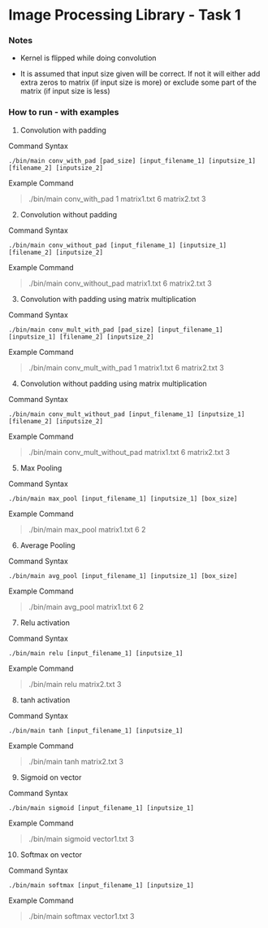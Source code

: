 # Image Processing Library - Task 1
### Notes

- Kernel is flipped while doing convolution

- It is assumed that input size given will be correct. If not it will either add extra zeros to matrix (if input size is more) or exclude some part of the matrix (if input size is less) 

### How to run - with examples
1. Convolution with padding 

Command Syntax

```./bin/main conv_with_pad [pad_size] [input_filename_1] [inputsize_1] [filename_2] [inputsize_2] ```

Example Command

> ./bin/main conv_with_pad 1 matrix1.txt 6 matrix2.txt 3

2. Convolution without padding

Command Syntax

```./bin/main conv_without_pad [input_filename_1] [inputsize_1] [filename_2] [inputsize_2] ```

Example Command

> ./bin/main conv_without_pad matrix1.txt 6 matrix2.txt 3

3. Convolution with padding using matrix multiplication

Command Syntax

```./bin/main conv_mult_with_pad [pad_size] [input_filename_1] [inputsize_1] [filename_2] [inputsize_2] ```

Example Command

> ./bin/main conv_mult_with_pad 1 matrix1.txt 6 matrix2.txt 3

4. Convolution without padding using matrix multiplication

Command Syntax

```./bin/main conv_mult_without_pad [input_filename_1] [inputsize_1] [filename_2] [inputsize_2] ```

Example Command

> ./bin/main conv_mult_without_pad matrix1.txt 6 matrix2.txt 3

5. Max Pooling

Command Syntax

```./bin/main max_pool [input_filename_1] [inputsize_1] [box_size] ```

Example Command

> ./bin/main max_pool matrix1.txt 6 2

6. Average Pooling

Command Syntax

```./bin/main avg_pool [input_filename_1] [inputsize_1] [box_size] ```

Example Command

> ./bin/main avg_pool matrix1.txt 6 2

7. Relu activation

Command Syntax

```./bin/main relu [input_filename_1] [inputsize_1] ```

Example Command

> ./bin/main relu matrix2.txt 3

8. tanh activation

Command Syntax

```./bin/main tanh [input_filename_1] [inputsize_1] ```

Example Command

> ./bin/main tanh matrix2.txt 3

9. Sigmoid on vector

Command Syntax

```./bin/main sigmoid [input_filename_1] [inputsize_1] ```

Example Command

> ./bin/main sigmoid vector1.txt 3

10. Softmax on vector

Command Syntax

```./bin/main softmax [input_filename_1] [inputsize_1] ```

Example Command

> ./bin/main softmax vector1.txt 3

